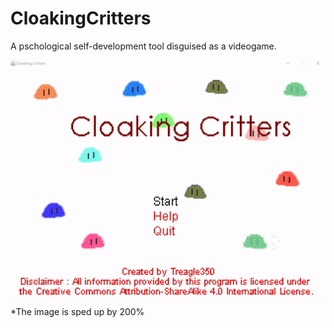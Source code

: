 # CloakingCritters
A pschological self-development tool disguised as a videogame.

![Demonstration](https://github.com/Treagle350/CloakingCritters/blob/master/Demo.gif)
*The image is sped up by 200%
